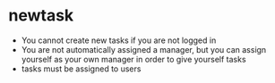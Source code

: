 # newtask

- You cannot create new tasks if you are not logged in
- You are not automatically assigned a manager, but you can assign yourself as your own manager in order to give yourself tasks
- tasks must be assigned to users
